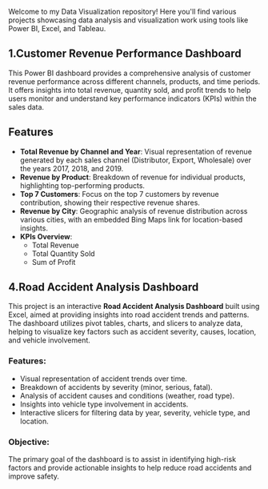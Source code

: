 Welcome to my Data Visualization repository! Here you'll find various projects showcasing data analysis and visualization work using tools like Power BI, Excel, and Tableau.
## 1.Customer Revenue Performance Dashboard

This Power BI dashboard provides a comprehensive analysis of customer revenue performance across different channels, products, and time periods. It offers insights into total revenue, quantity sold, and profit trends to help users monitor and understand key performance indicators (KPIs) within the sales data.

## Features

- **Total Revenue by Channel and Year**: Visual representation of revenue generated by each sales channel (Distributor, Export, Wholesale) over the years 2017, 2018, and 2019.
- **Revenue by Product**: Breakdown of revenue for individual products, highlighting top-performing products.
- **Top 7 Customers**: Focus on the top 7 customers by revenue contribution, showing their respective revenue shares.
- **Revenue by City**: Geographic analysis of revenue distribution across various cities, with an embedded Bing Maps link for location-based insights.
- **KPIs Overview**:
  - Total Revenue
  - Total Quantity Sold
  - Sum of Profit




## 4.Road Accident Analysis Dashboard

This project is an interactive **Road Accident Analysis Dashboard** built using Excel, aimed at providing insights into road accident trends and patterns. The dashboard utilizes pivot tables, charts, and slicers to analyze data, helping to visualize key factors such as accident severity, causes, location, and vehicle involvement.

### Features:
- Visual representation of accident trends over time.
- Breakdown of accidents by severity (minor, serious, fatal).
- Analysis of accident causes and conditions (weather, road type).
- Insights into vehicle type involvement in accidents.
- Interactive slicers for filtering data by year, severity, vehicle type, and location.

### Objective:
The primary goal of the dashboard is to assist in identifying high-risk factors and provide actionable insights to help reduce road accidents and improve safety.

